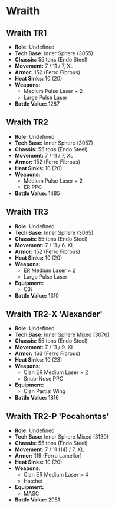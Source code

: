 # Wraith
## Wraith TR1
- **Role:** Undefined
- **Tech Base:** Inner Sphere (3055)
- **Chassis:** 55 tons (Endo Steel)
- **Movement:** 7 / 11 / 7, XL
- **Armor:** 152 (Ferro Fibrous)
- **Heat Sinks:** 10 (20)
- **Weapons:**
  - Medium Pulse Laser × 2
  - Large Pulse Laser
- **Battle Value:** 1287

## Wraith TR2
- **Role:** Undefined
- **Tech Base:** Inner Sphere (3057)
- **Chassis:** 55 tons (Endo Steel)
- **Movement:** 7 / 11 / 7, XL
- **Armor:** 152 (Ferro Fibrous)
- **Heat Sinks:** 10 (20)
- **Weapons:**
  - Medium Pulse Laser × 2
  - ER PPC
- **Battle Value:** 1485

## Wraith TR3
- **Role:** Undefined
- **Tech Base:** Inner Sphere (3065)
- **Chassis:** 55 tons (Endo Steel)
- **Movement:** 7 / 11 / 6, XL
- **Armor:** 152 (Ferro Fibrous)
- **Heat Sinks:** 10 (20)
- **Weapons:**
  - ER Medium Laser × 2
  - Large Pulse Laser
- **Equipment:**
  - C3i
- **Battle Value:** 1310

## Wraith TR2-X 'Alexander'
- **Role:** Undefined
- **Tech Base:** Inner Sphere Mixed (3076)
- **Chassis:** 55 tons (Endo Steel)
- **Movement:** 7 / 11 / 9, XL
- **Armor:** 163 (Ferro Fibrous)
- **Heat Sinks:** 10 (23)
- **Weapons:**
  - Clan ER Medium Laser × 2
  - Snub-Nose PPC
- **Equipment:**
  - Clan Partial Wing
- **Battle Value:** 1816

## Wraith TR2-P 'Pocahontas'
- **Role:** Undefined
- **Tech Base:** Inner Sphere Mixed (3130)
- **Chassis:** 55 tons (Endo Steel)
- **Movement:** 7 / 11 (14) / 7, XL
- **Armor:** 119 (Ferro Lamellor)
- **Heat Sinks:** 10 (20)
- **Weapons:**
  - Clan ER Medium Laser × 4
  - Hatchet
- **Equipment:**
  - MASC
- **Battle Value:** 2051

